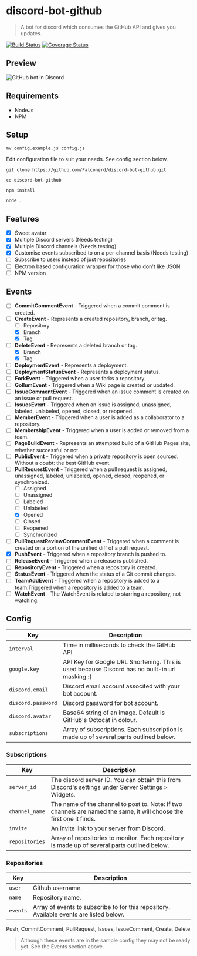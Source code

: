 # discord-bot-github
> A bot for discord which consumes the GitHub API and gives you updates.

[![Build Status](https://travis-ci.org/Falconerd/discord-bot-github.svg?branch=master)](https://travis-ci.org/Falconerd/discord-bot-github) [![Coverage Status](https://coveralls.io/repos/Falconerd/discord-bot-github/badge.svg?branch=master&service=github)](https://coveralls.io/github/Falconerd/discord-bot-github?branch=master)

## Preview
![GitHub bot in Discord](http://i.imgur.com/hjwC1UG.png)

## Requirements
- NodeJs
- NPM

## Setup
`mv config.example.js config.js`

Edit configuration file to suit your needs. See config section below.

`git clone https://github.com/Falconerd/discord-bot-github.git`

`cd discord-bot-github`

`npm install`

`node .`

## Features
- [x] Sweet avatar
- [x] Multiple Discord servers (Needs testing)
- [x] Multiple Discord channels (Needs testing)
- [x] Customise events subscribed to on a per-channel basis (Needs testing)
- [ ] Subscribe to users instead of just repositories
- [ ] Electron based configuration wrapper for those who don't like JSON
- [ ] NPM version

## Events
- [ ] __CommitCommentEvent__ - Triggered when a commit comment is created.
- [ ] __CreateEvent__ - Represents a created repository, branch, or tag.
  - [ ] Repository
  - [x] Branch
  - [x] Tag
- [ ] __DeleteEvent__ - Represents a deleted branch or tag.
  - [x] Branch
  - [x] Tag
- [ ] __DeploymentEvent__ - Represents a deployment.
- [ ] __DeploymentStatusEvent__ - Represents a deployment status.
- [ ] __ForkEvent__ - Triggered when a user forks a repository.
- [ ] __GollumEvent__ - Triggered when a Wiki page is created or updated.
- [ ] __IssueCommentEvent__ - Triggered when an issue comment is created on an issue or pull request.
- [ ] __IssuesEvent__ - Triggered when an issue is assigned, unassigned, labeled, unlabeled, opened, closed, or reopened.
- [ ] __MemberEvent__ - Triggered when a user is added as a collaborator to a repository.
- [ ] __MembershipEvent__ - Triggered when a user is added or removed from a team.
- [ ] __PageBuildEvent__ - Represents an attempted build of a GitHub Pages site, whether successful or not.
- [ ] __PublicEvent__ - Triggered when a private repository is open sourced. Without a doubt: the best GitHub event.
- [ ] __PullRequestEvent__ - Triggered when a pull request is assigned, unassigned, labeled, unlabeled, opened, closed, reopened, or synchronized.
  - [ ] Assigned
  - [ ] Unassigned
  - [ ] Labeled
  - [ ] Unlabeled
  - [x] Opened
  - [ ] Closed
  - [ ] Reopened
  - [ ] Synchronized
- [ ] __PullRequestReviewCommentEvent__ - Triggered when a comment is created on a portion of the unified diff of a pull request.
- [x] __PushEvent__ - Triggered when a repository branch is pushed to.
- [ ] __ReleaseEvent__ - Triggered when a release is published.
- [ ] __RepositoryEvent__ - Triggered when a repository is created.
- [ ] __StatusEvent__ - Triggered when the status of a Git commit changes.
- [ ] __TeamAddEvent__ - Triggered when a repository is added to a team.Triggered when a repository is added to a team.
- [ ] __WatchEvent__ - The WatchEvent is related to starring a repository, not watching.

## Config
| Key                | Description
| ------------------ | -----------
| `interval`         | Time in milliseconds to check the GitHub API.
| `google.key`       | API Key for Google URL Shortening. This is used because Discord has no built-in url masking :(
| `discord.email`    | Discord email account associted with your bot account.
| `discord.password` | Discord password for bot account.
| `discord.avatar`   | Base64 string of an image. Default is GitHub's Octocat in colour.
| `subscriptions`    |  Array of subscriptions. Each subscription is made up of several parts outlined below.

### Subscriptions
| Key            | Description
| -------------- | -----------
| `server_id`    | The discord server ID. You can obtain this from Discord's settings under Server Settings > Widgets.
| `channel_name` | The name of the channel to post to. Note: If two channels are named the same, it will choose the first one it finds.
| `invite`       | An invite link to your server from Discord.
| `repositories` | Array of repositories to monitor. Each repository is made up of several parts outlined below.

### Repositories
| Key            | Description
| ---------| -----------
| `user`   | Github username.
| `name`   | Repository name.
| `events` | Array of events to subscribe to for this repository. Available events are listed below.

Push, CommitComment, PullRequest, Issues, IssueComment, Create, Delete

> Although these events are in the sample config they may not be ready yet. See the Events section above.
